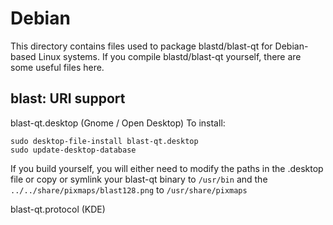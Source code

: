
Debian
====================
This directory contains files used to package blastd/blast-qt
for Debian-based Linux systems. If you compile blastd/blast-qt yourself, there are some useful files here.

## blast: URI support ##


blast-qt.desktop  (Gnome / Open Desktop)
To install:

	sudo desktop-file-install blast-qt.desktop
	sudo update-desktop-database

If you build yourself, you will either need to modify the paths in
the .desktop file or copy or symlink your blast-qt binary to `/usr/bin`
and the `../../share/pixmaps/blast128.png` to `/usr/share/pixmaps`

blast-qt.protocol (KDE)

